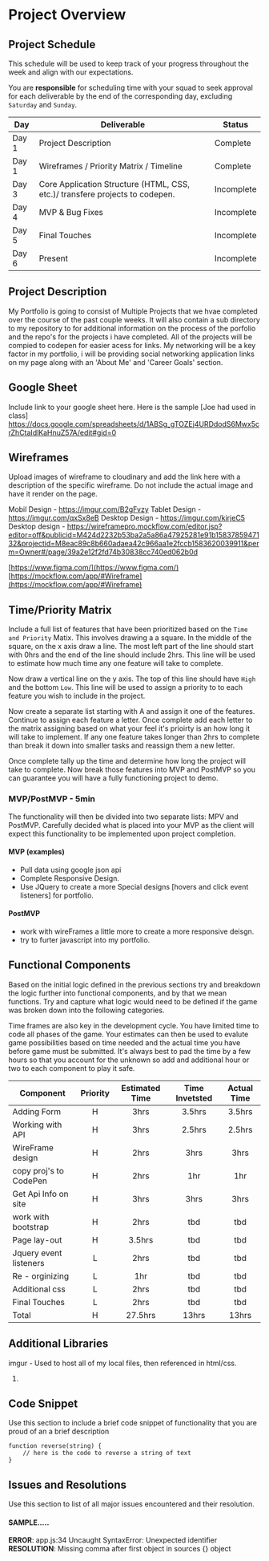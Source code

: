 # Project Overview

## Project Schedule

This schedule will be used to keep track of your progress throughout the week and align with our expectations.  

You are **responsible** for scheduling time with your squad to seek approval for each deliverable by the end of the corresponding day, excluding `Saturday` and `Sunday`.

|  Day | Deliverable | Status
|---|---| ---|
|Day 1| Project Description | Complete
|Day 1| Wireframes / Priority Matrix / Timeline | Complete
|Day 3| Core Application Structure (HTML, CSS, etc.)/ transfere projects to codepen.  | Incomplete
|Day 4| MVP & Bug Fixes | Incomplete
|Day 5| Final Touches | Incomplete
|Day 6| Present | Incomplete


## Project Description

My Portfolio is going to consist of Multiple Projects that we hvae completed over the course of the past couple weeks. It will also contain a sub directory to my repository to for additional information on the process of the porfolio and the repo's for the projects i have completed. All of the projects will be compied to codepen for easier acess for links. My networking will be a key factor in my portfolio, i will be providing social networking application links on my page along with an 'About Me' and 'Career Goals' section. 

## Google Sheet

Include link to your google sheet here.  Here is the sample [Joe had used in class]
https://docs.google.com/spreadsheets/d/1ABSg_gTOZEj4URDdodS6Mwx5crZhCtaIdlKaHnuZ57A/edit#gid=0

## Wireframes

Upload images of wireframe to cloudinary and add the link here with a description of the specific wireframe. Do not include the actual image and have it render on the page. 

Mobil Design - https://imgur.com/B2gFvzy
Tablet Design - https://imgur.com/qxSx8eB 
Desktop Design - https://imgur.com/kirjeC5
Desktop design - https://wireframepro.mockflow.com/editor.jsp?editor=off&publicid=M424d2232b53ba2a5a86a47925281e91b1583785947132&projectid=M8eac89c8b660adaea42c966aa1e2fccb1583620039911&perm=Owner#/page/39a2e12f2fd74b30838cc740ed062b0d

[https://www.figma.com/](https://www.figma.com/)
[https://mockflow.com/app/#Wireframe](https://mockflow.com/app/#Wireframe)

## Time/Priority Matrix 

Include a full list of features that have been prioritized based on the `Time and Priority` Matix.  This involves drawing a a square.  In the middle of the square, on the x axis draw a line.  The most left part of the line should start with 0hrs and the end of the line should include 2hrs.  This line will be used to estimate how much time any one feature will take to complete. 

Now draw a vertical line on the y axis.  The top of this line should have `High` and the bottom `Low`.  This line will be used to assign a priority to to each feature you wish to include in the project.  

Now create a separate list starting with A and assign it one of the features.  Continue to assign each feature a letter.  Once complete add each letter to the matrix assigning based on what your feel it's prioirty is an how long it will take to implement. If any one feature takes longer than 2hrs to complete than break it down into smaller tasks and reassign them a new letter. 

Once complete tally up the time and determine how long the project will take to complete. Now break those features into MVP and PostMVP so you can guarantee you will have a fully functioning project to demo. 

### MVP/PostMVP - 5min

The functionality will then be divided into two separate lists: MPV and PostMVP.  Carefully decided what is placed into your MVP as the client will expect this functionality to be implemented upon project completion.  

#### MVP (examples)

- Pull data using google json api
- Complete Responsive Design. 
- Use JQuery to create a more Special designs [hovers and click  event listeners] for portfolio. 


#### PostMVP 

- work with wireFrames a little more to create a more responsive deisgn. 
- try to furter javascript into my portfolio. 

## Functional Components

Based on the initial logic defined in the previous sections try and breakdown the logic further into functional components, and by that we mean functions.  Try and capture what logic would need to be defined if the game was broken down into the following categories.

Time frames are also key in the development cycle.  You have limited time to code all phases of the game.  Your estimates can then be used to evalute game possibilities based on time needed and the actual time you have before game must be submitted. It's always best to pad the time by a few hours so that you account for the unknown so add and additional hour or two to each component to play it safe.

| Component | Priority | Estimated Time | Time Invetsted | Actual Time |
| --- | :---: |  :---: | :---: | :---: |
| Adding Form | H | 3hrs| 3.5hrs | 3.5hrs |
| Working with API | H | 3hrs| 2.5hrs | 2.5hrs |
| WireFrame design | H | 2hrs | 3hrs | 3hrs |
|copy proj's to CodePen| H | 2hrs | 1hr | 1hr |
|Get Api Info on site | H | 3hrs | 3hrs | 3hrs |
|work with bootstrap | H | 2hrs | tbd | tbd |
|Page lay-out | H | 3.5hrs | tbd | tbd |
|Jquery event listeners | L | 2hrs | tbd | tbd |
|Re - orginizing | L | 1hr | tbd | tbd |
|Additional css | L | 2hrs | tbd | tbd |
| Final Touches | L | 2hrs | tbd | tbd |
| Total | H | 27.5hrs | 13hrs | 13hrs |


## Additional Libraries
 imgur - Used to host all of my local files, then referenced in html/css. 

1. 
## Code Snippet

Use this section to include a brief code snippet of functionality that you are proud of an a brief description  

```
function reverse(string) {
	// here is the code to reverse a string of text
}
```

## Issues and Resolutions
 Use this section to list of all major issues encountered and their resolution.

#### SAMPLE.....
**ERROR**: app.js:34 Uncaught SyntaxError: Unexpected identifier                                
**RESOLUTION**: Missing comma after first object in sources {} object
